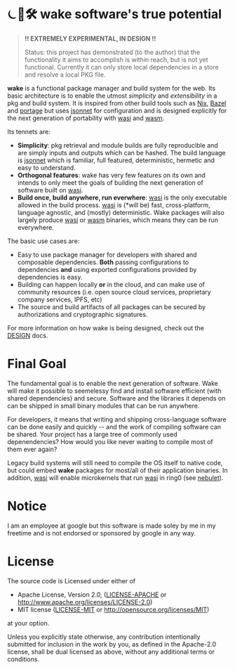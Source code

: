 # ⏾🌊🛠 **wake** software's true potential

> **!! EXTREMELY EXPERIMENTAL, IN DESIGN !!**
>
> Status: this project has demonstrated (to the author) that the functionality
> it aims to accomplish is within reach, but is not yet functional. Currently
> it can only store local dependencies in a store and resolve a local PKG file.

**wake** is a functional package manager and build system for the web. Its
basic architecture is to enable the utmost _simplicity_ and _extensibility_ in
a pkg and build system. It is inspired from other build tools such as [Nix],
[Bazel] and [portage] but uses [jsonnet] for configuration and is designed
explicitly for the next generation of portability with [wasi] and [wasm].

Its tennets are:
- **Simplicity**: pkg retrieval and module builds are fully reproducible and are
  simply inputs and outputs which can be hashed. The build language is
  [jsonnet] which is familiar, full featured, deterministic, hermetic and easy
  to understand.
- **Orthogonal features**: wake has very few features on its own and intends
  to only meet the goals of building the next generation of software built
  on [wasi].
- **Build once, build anywhere, run everwhere**: [wasi] is the only executable
  allowed in the build process. [wasi] is (\*will be) fast, cross-platform,
  language agnostic, and (mostly) deterministic. Wake packages will also
  largely produce [wasi] or [wasm] binaries, which means they can be run
  everywhere.

The basic use cases are:
- Easy to use package manager for developers with shared and composable
  dependencies. **Both** passing configurations to dependencies **and** using
  exported configurations provided by dependencies is easy.
- Building can happen locally **or** in the cloud, and can make use of community
  resources (i.e. open source cloud services, proprietary company services,
  IPFS, etc)
- The source and build artifacts of all packages can be secured by
  authorizations and cryptographic signatures.

For more information on how wake is being designed, check out the
[DESIGN](DESIGN.md) docs.

# Final Goal
The fundamental goal is to enable the next generation of software. Wake will make
it possible to seemelessy find and install software efficient (with shared
dependencies) and secure. Software and the libraries it depends on can be
shipped in small binary modules that can be run anywhere.

For developers, it means that writing and shipping cross-language software
can be done easily and quickly -- and the work of compiling software can be
shared. Your project has a large tree of commonly used depenendencies? How
would you like never waiting to compile most of them ever again?

Legacy build systems will still need to compile the OS itself to native code,
but could embed **wake** packages for most/all of their application binaries.
In addition, [wasi] will enable microkernels that run [wasi] in ring0 (see
[nebulet]).

# Notice
I am an employee at google but this software is made soley by me in my freetime
and is not endorsed or sponsored by google in any way.


# License

The source code is Licensed under either of

* Apache License, Version 2.0, ([LICENSE-APACHE](LICENSE-APACHE) or
  http://www.apache.org/licenses/LICENSE-2.0)
* MIT license ([LICENSE-MIT](LICENSE-MIT) or
  http://opensource.org/licenses/MIT)

at your option.

Unless you explicitly state otherwise, any contribution intentionally submitted
for inclusion in the work by you, as defined in the Apache-2.0 license, shall
be dual licensed as above, without any additional terms or conditions.


[Nix]: https://nixos.org/nix/
[Bazel]: https://bazel.build
[portage]: https://wiki.gentoo.org/wiki/Portage
[jsonnet]: https://jsonnet.org/
[wasi]: https://wasi.dev
[wasm]: https://webassembly.org

[nebulet]: https://github.com/nebulet/nebulet

